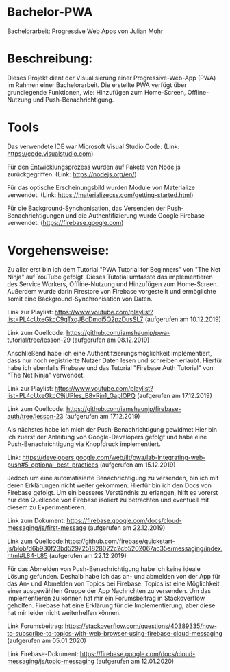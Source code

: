 # Bachelor-PWA
Bachelorarbeit: Progressive Web Apps von Julian Mohr

# Beschreibung:
Dieses Projekt dient der Visualisierung einer Progressive-Web-App (PWA) im Rahmen einer Bachelorarbeit. Die erstellte PWA verfügt über grundlegende Funktionen, wie: Hinzufügen zum Home-Screen, Offline-Nutzung und Push-Benachrichtigung.

# Tools

Das verwendete IDE war Microsoft Visual Studio Code.
(Link: https://code.visualstudio.com)

Für den Entwicklungsprozess wurden auf Pakete von Node.js zurückgegriffen.
(Link: https://nodejs.org/en/)

Für das optische Erscheinungsbild wurden Module von Materialize verwendet.
(Link: https://materializecss.com/getting-started.html)

Für die Background-Synchonisation, das Versenden der Push-Benachrichtigungen und die Authentifizierung wurde Google Firebase verwendet.
(https://firebase.google.com)

# Vorgehensweise:

Zu aller erst bin ich dem Tutorial "PWA Tutorial for Beginners" von "The Net Ninja" auf YouTube gefolgt. Dieses Tutotial umfasste das implementieren des Service Workers, Offline-Nutzung und Hinzufügen zum Home-Screen. Außerdem wurde darin Firestore von Firebase vorgestellt und ermöglichte somit eine Background-Synchronisation von Daten.

Link zur Playlist: https://www.youtube.com/playlist?list=PL4cUxeGkcC9gTxqJBcDmoi5Q2pzDusSL7 (aufgerufen am 10.12.2019)

Link zum Quellcode: https://github.com/iamshaunjp/pwa-tutorial/tree/lesson-29 (aufgerufen am 08.12.2019)
 
 Anschließend habe ich eine Authentifzierungsmöglichkeit implementiert, dass nur noch registrierte Nutzer Daten lesen und schreiben erlaubt. Hierfür habe ich ebenfalls Firebase und das Tutorial "Firebase Auth Tutorial" von "The Net Ninja" verwendet. 
 
Link zur Playlist: https://www.youtube.com/playlist?list=PL4cUxeGkcC9jUPIes_B8vRjn1_GaplOPQ (aufgerufen am 17.12.2019)
 
Link zum Quellcode: https://github.com/iamshaunjp/firebase-auth/tree/lesson-23 (aufgerufen am 17.12.2019)
  
  
 Als nächstes habe ich mich der Push-Benachrichtigung gewidmet
 Hier bin ich zuerst der Anleitung von Google-Developers gefolgt und habe eine Push-Benachrichtigung via Knopfdruck implementiert.
 
 Link: https://developers.google.com/web/ilt/pwa/lab-integrating-web-push#5_optional_best_practices (aufgerufen am 15.12.2019)
 
 Jedoch um eine automatisierte Benachrichtigung zu versenden, bin ich mit deren Erklärungen nicht weiter gekommen. Hierfür bin ich den Docs von Firebase gefolgt. Um ein besseres Verständnis zu erlangen, hilft es vorerst nur den Quellcode von Firebase isoliert zu betrachten und eventuell mit diesem zu Experimentieren.
 
 Link zum Dokument: https://firebase.google.com/docs/cloud-messaging/js/first-message (aufgerufen am 22.12.2019)
 
 Link zum Quellcode:https://github.com/firebase/quickstart-js/blob/d6b930f23bd5297251828022c2cb5202067ac35e/messaging/index.html#L84-L85 (aufgerufen am 22.12.2019)
 
 Für das Abmelden von Push-Benachrichtigung habe ich keine ideale Lösung gefunden. Deshalb habe ich das an- und abmelden von der App für das An- und Abmelden von Topics bei Firebase. Topics ist eine Möglichkeit einer ausgewählten Gruppe der App Nachrichten zu versenden. Um das implementieren zu können hat mir ein Forumsbeitrag in Stackoverflow geholfen. Firebase hat eine Erklärung für die Implementierung, aber diese hat mir leider nicht weiterhelfen können.
 
 Link Forumsbeitrag: https://stackoverflow.com/questions/40389335/how-to-subscribe-to-topics-with-web-browser-using-firebase-cloud-messaging (aufgerufen am 05.01.2020)
 
  Link Firebase-Dokument: https://firebase.google.com/docs/cloud-messaging/js/topic-messaging (aufgerufen am 12.01.2020)
 
 

